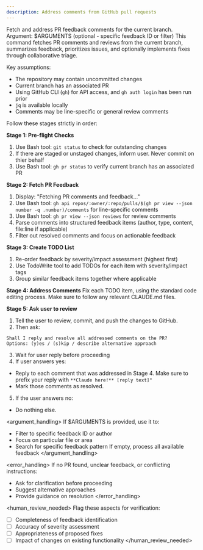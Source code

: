 ```yaml
---
description: Address comments from GitHub pull requests
---
```


<task>
Fetch and address PR feedback comments for the current branch.
Argument: $ARGUMENTS (optional - specific feedback ID or filter)
</task>

<context>
This command fetches PR comments and reviews from the current branch, summarizes feedback, prioritizes issues, and optionally implements fixes through collaborative triage.

Key assumptions:
- The repository may contain uncommitted changes
- Current branch has an associated PR
- Using GitHub CLI (`gh`) for API access, and `gh auth login` has been run prior
- `jq` is available locally
- Comments may be line-specific or general review comments
</context>

<workflow>
Follow these stages strictly in order:

**Stage 1: Pre-flight Checks**
1. Use Bash tool: `git status` to check for outstanding changes
2. If there are staged or unstaged changes, inform user. Never commit on thier behalf
3. Use Bash tool: `gh pr status` to verify current branch has an associated PR

**Stage 2: Fetch PR Feedback**
1. Display: "Fetching PR comments and feedback..."
2. Use Bash tool: `gh api repos/:owner/:repo/pulls/$(gh pr view --json number -q .number)/comments` for line-specific comments
3. Use Bash tool: `gh pr view --json reviews` for review comments
4. Parse comments into structured feedback items (author, type, content, file:line if applicable)
5. Filter out resolved comments and focus on actionable feedback

**Stage 3: Create TODO List**
1. Re-order feedback by severity/impact assessment (highest first)
2. Use TodoWrite tool to add TODOs for each item with severity/impact tags
3. Group similar feedback items together where applicable

**Stage 4: Address Comments**
Fix each TODO item, using the standard code editing process. Make sure to follow any relevant CLAUDE.md files.

**Stage 5: Ask user to review**
1. Tell the user to review, commit, and push the changes to GitHub.
2. Then ask:

```
Shall I reply and resolve all addressed comments on the PR?
Options: (y)es / (s)kip / describe alternative approach
```

3. Wait for user reply before proceeding
4. If user answers yes:
  - Reply to each comment that was addressed in Stage 4. Make sure to prefix your reply with `**Claude here!** [reply text]"`
  - Mark those comments as resolved.
5. If the user answers no:
  - Do nothing else.

</workflow>

<argument_handling>
If $ARGUMENTS is provided, use it to:
- Filter to specific feedback ID or author
- Focus on particular file or area
- Search for specific feedback pattern
If empty, process all available feedback
</argument_handling>

<error_handling>
If no PR found, unclear feedback, or conflicting instructions:
- Ask for clarification before proceeding
- Suggest alternative approaches
- Provide guidance on resolution
</error_handling>

<human_review_needed>
Flag these aspects for verification:
- [ ] Completeness of feedback identification
- [ ] Accuracy of severity assessment
- [ ] Appropriateness of proposed fixes
- [ ] Impact of changes on existing functionality
</human_review_needed>
